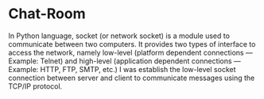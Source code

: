 # Chat-Room
In Python language, socket (or network socket) is a module used to communicate between two computers. It provides two types of interface to access the network, namely low-level (platform dependent connections — Example: Telnet) and high-level (application dependent connections — Example: HTTP, FTP, SMTP, etc.)
I was establish the low-level socket connection between server and client to communicate messages using the TCP/IP protocol.
